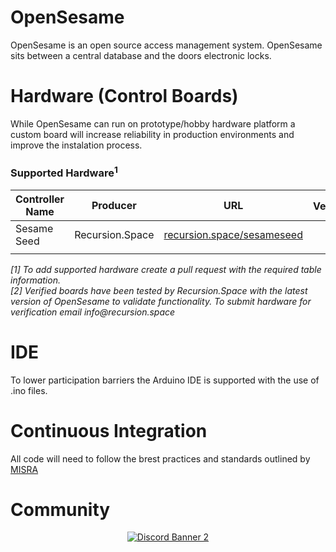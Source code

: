# OpenSesame

OpenSesame is an open source access management system. OpenSesame sits between a central database and the doors electronic locks.

# Hardware (Control Boards)

While OpenSesame can run on prototype/hobby hardware platform a custom board will increase reliability in production environments and improve the instalation process.

### Supported Hardware<sup>1</sup>

| Controller Name | Producer        | URL                                                      | Verified<sup>2</sup> |
|-----------------|-----------------|----------------------------------------------------------|:--------------------:|
| Sesame Seed     | Recursion.Space | [recursion.space/sesameseed](recursion.space/sesameseed) |          ✓           |
|                 |                 |                                                          |                      |

_[1] To add supported hardware create a pull request with the required table information. <br>
[2] Verified boards have been tested by Recursion.Space with the latest version of OpenSesame to validate functionality. To submit hardware for verification email info@recursion.space_

# IDE

To lower participation barriers the Arduino IDE is supported with the use of .ino files.

# Continuous Integration

All code will need to follow the brest practices and standards outlined by [MISRA](https://www.misra.org.uk/MISRAHome/MISRAC2012/tabid/196/Default.aspx)

# Community

<div align="center">

<a target="_blank" href="https://discord.com/invite/KnFp4jd9AV">![Discord Banner 2](https://discordapp.com/api/guilds/790311269420630079/widget.png?style=banner2)</a>

</div>
